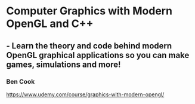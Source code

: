 # Computer Graphics with Modern OpenGL and C++

## - Learn the theory and code behind modern OpenGL graphical applications so you can make games, simulations and more!

### Ben Cook

https://www.udemy.com/course/graphics-with-modern-opengl/
